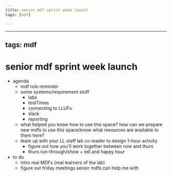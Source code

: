 ```yaml
---
title: senior mdf sprint week launch
tags: [mdf]

---
```


---
tags: mdf
---

# senior mdf sprint week launch
* agenda
    * mdf role reminder
    * some systems/requirement stuff
        * labs
        * toolTimes
        * connecting to LLUFs
        * slack
        * reporting
    * what helped you know how to use this space? how can we prepare new mdfs to use this space/know what resources are available to them here?
    * team up with your LL staff lab co-leader to design 1-hour activity
        * figure out how you'll work together between now and thurs
        * thurs run-through/show + tell and happy hour
* to do
    * intro real MDFs (real learners of the lab)
    * figure out friday meetings senior mdfs can help me with